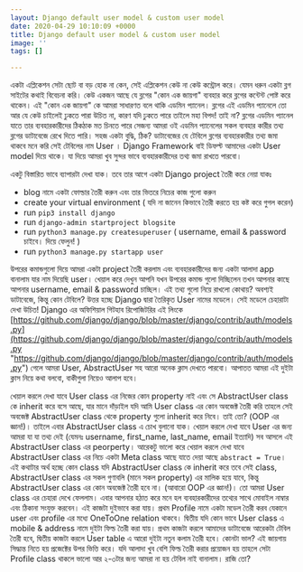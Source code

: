 ```yaml
---
layout: Django default user model & custom user model
date: 2020-04-29 10:10:09 +0000
title: Django default user model & custom user model
image: ''
tags: []

---
```

একটা এপ্লিকেশন সেটা ছোট বা বড় হোক না কেন, সেই এপ্লিকেশন কেউ না কেউ কন্ট্রোল করে। যেমন ধরুন একটা ব্লগ সাইটের কথাই বিবেচনা করি। কেউ একজন আছে যে ব্লগের "কোন এক জায়গা" ব্যবহার করে  ব্লগের কন্টেন্ট পোষ্ট করে থাকেন। এই "কোন এক জায়গা" কে আমরা সাধারণত বলে থাকি এডমিন প্যানেল। ব্লগের এই এডমিন প্যানেলে তো আর যে কেউ চাইলেই ঢুকতে পারা উচিত না, কারণ যদি ঢুকতে পারে তাইলে মহা বিপদ! তাই না? ব্লগের এডমিন প্যানেল যাতে তার ব্যবহারকারীদের ঠিকঠাক মত চিনতে পারে সেজন্য আমরা ওই এডমিন প্যানেলের সকল ব্যবহার কারীর তথ্য ব্লগের ডাটাবেজে রেখে দিতে পারি। সহজ একটা বুদ্ধি, ঠিক?  ডাটাবেজের যে টেবিলে ব্লগের ব্যবহারকারীর তথ্য জমা থাকবে মনে করি সেই টেবিলের নাম User । Django Framework বাই ডিফল্ট আমাদের একটা User model দিয়ে থাকে। যা দিয়ে আমরা খুব সুন্দর ভাবে ব্যবহারকারীদের তথ্য জমা রাখতে পারবো।

একটু বিস্তারিত ভাবে ব্যাপারটা দেখা যাক। তবে তার আগে একটা Django project তৈরী করে নেয়া যাকঃ

* blog নামে একটা ফোল্ডার তৈরী করুন এবং তার ভিতরে নিচের কাজ গুলো করুন
* create your virtual environment ( যদি না জানেন কিভাবে তৈরী করতে হয় কষ্ট করে গুগল করেন)
* run `pip3 install django`
* run `django-admin startproject blogsite`
* run `python3 manage.py createsuperuser`  ( username, email & password চাইবে। দিয়ে ফেলুন! )
* run `python3 manage.py startapp user`

উপরের কমান্ডগুলো দিয়ে আমরা একটা project তৈরী করলাম এবং ব্যবহারকারীদের জন্য একটা আলাদা app বানালাম যার নাম দিয়েছি user।  খেয়াল করে দেখুন আপনি যখন উপরের কমান্ড গুলো দিচ্ছিলেন তখন আপনার কাছে আপনার username, email & password চাচ্ছিল। এই তথ্য গুলো নিয়ে রাখলো কোথায়? অবশ্যই ডাটাবেজে, কিন্তু কোন টেবিলে? উত্তর হচ্ছে Django দ্বারা তৈরিকৃত User নামের মডেলে। সেই মডেলে চেহারাটা দেখা উচিত! Django এর অফিশিয়াল গিটহাব রিপোজিটরির এই লিংকে [https://github.com/django/django/blob/master/django/contrib/auth/models.py](https://github.com/django/django/blob/master/django/contrib/auth/models.py "https://github.com/django/django/blob/master/django/contrib/auth/models.py") গেলে আমরা User,  AbstractUser সহ আরো অনেক ক্লাস দেখতে পারবো। আপাতত আমরা এই দুইটা ক্লাস নিয়ে কথা বলবো, বাকীগুলা নিয়েও আলাপ হবে।

খেয়াল করলে দেখা যাবে User class এর নিজের কোন property নাই এবং সে AbstractUser class কে inherit করে বসে আছে, যার মানে দাঁড়াইল যদি আমি User class এর কোন অবজেক্ট তৈরী করি তাহলে সেই অবজেক্ট AbstractUser class থেকে property গুলো inherit করে নিবে। তাই তো? (OOP এর জ্ঞান!)। তাইলে এবার AbstractUser class এ চোখ বুলানো যাক। খেয়াল করলে দেখা যাবে User এর জন্য আমরা যা যা তথ্য দেই (যেমনঃ username, first_name, last_name, email ইত্যাদি) সব আসলে এই AbstractUser class এর peorperty। আরেকটু ভালো করে খেয়াল করলে দেখা যাবে AbstractUser class এর নিচে একটা Meta class আছে যাতে দেয়া আছে `abstract = True`। এই কথাটার অর্থ হচ্ছে কোন class যদি AbstractUser class কে inherit করে তবে সেই class, AbstractUser class এর সকল গুণাবলি (মানে সকল property) এর মালিক হয়ে যাবে, কিন্তু AbstractUser class এর কোন অবজেক্ট তৈরী হবে না। (আবারো OOP এর জ্ঞান!)। তো আমরা User class এর চেহারা দেখে ফেললাম। এবার আপনার হঠাত করে মনে হল ব্যবহারকারীদের তথ্যের সাথে মোবাইল নাম্বার এবং ঠিকানা সংযুক্ত করবেন। এই কাজটা দুইভাবে করা যায়। প্রথম Profile নামে একটা মডেল তৈরী করব যেকানে user এবং profile এর মধ্যে OneToOne relation থাকবে। দ্বিতীয় যদি কোন ভাবে User class এ mobile & address নামে দুইটা ফিল্ড তৈরী করা যায়। প্রথম কাজটা করলে আমাদের ডাটাবেজে আরেকটা টেবিল তৈরী হবে, দ্বিতীয় কাজটা করলে User table এ আরো দুইটা নতুন কলাম তৈরী হবে। কোনটা ভাল? এই জায়গায় সিদ্ধান্ত নিতে হয় প্রজেক্টের উপর ভিত্তি করে। যদি আলাদা খুব বেশি ফিল্ড তৈরী করার প্রয়োজন হয় তাহলে সেটা Profile class থাকলে ভালো আর ২-৩টার জন্য আমরা না হয় টেবিল নাই বানালাম। রাজি তো?  